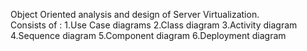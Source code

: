Object Oriented analysis and design of Server Virtualization.<br/>
Consists of :
1.Use Case diagrams
2.Class diagram
3.Activity diagram
4.Sequence diagram
5.Component diagram
6.Deployment diagram
